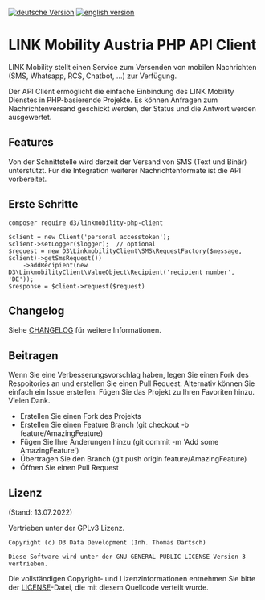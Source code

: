 [![deutsche Version](https://logos.oxidmodule.com/de2_xs.svg)](README.md)
[![english version](https://logos.oxidmodule.com/en2_xs.svg)](README.en.md)

# LINK Mobility Austria PHP API Client

LINK Mobility stellt einen Service zum Versenden von mobilen Nachrichten (SMS, Whatsapp, RCS, Chatbot, ...) zur Verfügung.

Der API Client ermöglicht die einfache Einbindung des LINK Mobility Dienstes in PHP-basierende Projekte. Es können Anfragen zum Nachrichtenversand geschickt werden, der Status und die Antwort werden ausgewertet.

## Features

Von der Schnittstelle wird derzeit der Versand von SMS (Text und Binär) unterstützt. Für die Integration weiterer Nachrichtenformate ist die API vorbereitet.

## Erste Schritte

```
composer require d3/linkmobility-php-client
```

```
$client = new Client('personal accesstoken');
$client->setLogger($logger);  // optional
$request = new D3\LinkmobilityClient\SMS\RequestFactory($message, $client)->getSmsRequest())
    ->addRecipient(new D3\LinkmobilityClient\ValueObject\Recipient('recipient number', 'DE'));
$response = $client->request($request)
```

## Changelog

Siehe [CHANGELOG](CHANGELOG.md) für weitere Informationen.

## Beitragen

Wenn Sie eine Verbesserungsvorschlag haben, legen Sie einen Fork des Respoitories an und erstellen Sie einen Pull Request. Alternativ können Sie einfach ein Issue erstellen. Fügen Sie das Projekt zu Ihren Favoriten hinzu. Vielen Dank.

- Erstellen Sie einen Fork des Projekts
- Erstellen Sie einen Feature Branch (git checkout -b feature/AmazingFeature)
- Fügen Sie Ihre Änderungen hinzu (git commit -m 'Add some AmazingFeature')
- Übertragen Sie den Branch (git push origin feature/AmazingFeature)
- Öffnen Sie einen Pull Request

## Lizenz
(Stand: 13.07.2022)

Vertrieben unter der GPLv3 Lizenz.

```
Copyright (c) D3 Data Development (Inh. Thomas Dartsch)

Diese Software wird unter der GNU GENERAL PUBLIC LICENSE Version 3 vertrieben.
```

Die vollständigen Copyright- und Lizenzinformationen entnehmen Sie bitte der [LICENSE](LICENSE.md)-Datei, die mit diesem Quellcode verteilt wurde.